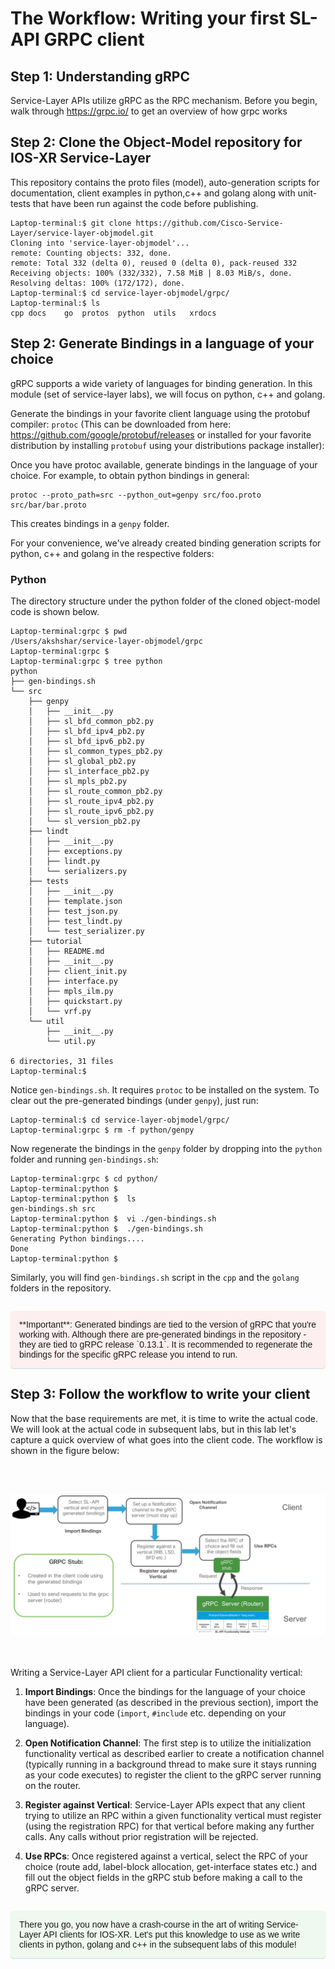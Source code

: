 # The Workflow: Writing your first SL-API GRPC client

## Step 1: Understanding gRPC
Service-Layer APIs utilize gRPC as the RPC mechanism.
Before you begin, walk through https://grpc.io/ to get an overview of how grpc works

## Step 2: Clone the Object-Model repository for IOS-XR Service-Layer  

This repository contains the proto files (model), auto-generation scripts for documentation, client examples in python,c++ and golang along with unit-tests that have been run against the code before publishing.

```
Laptop-terminal:$ git clone https://github.com/Cisco-Service-Layer/service-layer-objmodel.git
Cloning into 'service-layer-objmodel'...
remote: Counting objects: 332, done.
remote: Total 332 (delta 0), reused 0 (delta 0), pack-reused 332
Receiving objects: 100% (332/332), 7.58 MiB | 8.03 MiB/s, done.
Resolving deltas: 100% (172/172), done.
Laptop-terminal:$ cd service-layer-objmodel/grpc/
Laptop-terminal:$ ls
cpp	docs	go	protos	python	utils	xrdocs

```  


## Step 2: Generate Bindings in a language of your choice

gRPC supports a wide variety of languages for binding generation. In this module (set of service-layer labs), we will focus on python, c++ and golang.  

Generate the bindings in your favorite  client language using the protobuf compiler: `protoc` (This can be downloaded from here: https://github.com/google/protobuf/releases or installed for your favorite distribution by installing `protobuf` using your distributions package installer):

Once you have protoc available, generate bindings in the language of your choice. For example, to obtain python bindings in general:

```shell
protoc --proto_path=src --python_out=genpy src/foo.proto src/bar/bar.proto
```
This creates bindings in a `genpy` folder.

For your convenience, we've already created binding generation scripts for python, c++ and golang in the respective folders:

### Python  
The directory structure under the python folder of the cloned object-model code is shown below.

```
Laptop-terminal:grpc $ pwd
/Users/akshshar/service-layer-objmodel/grpc
Laptop-terminal:grpc $
Laptop-terminal:grpc $ tree python
python
├── gen-bindings.sh
└── src
    ├── genpy
    │   ├── __init__.py
    │   ├── sl_bfd_common_pb2.py
    │   ├── sl_bfd_ipv4_pb2.py
    │   ├── sl_bfd_ipv6_pb2.py
    │   ├── sl_common_types_pb2.py
    │   ├── sl_global_pb2.py
    │   ├── sl_interface_pb2.py
    │   ├── sl_mpls_pb2.py
    │   ├── sl_route_common_pb2.py
    │   ├── sl_route_ipv4_pb2.py
    │   ├── sl_route_ipv6_pb2.py
    │   └── sl_version_pb2.py
    ├── lindt
    │   ├── __init__.py
    │   ├── exceptions.py
    │   ├── lindt.py
    │   └── serializers.py
    ├── tests
    │   ├── __init__.py
    │   ├── template.json
    │   ├── test_json.py
    │   ├── test_lindt.py
    │   └── test_serializer.py
    ├── tutorial
    │   ├── README.md
    │   ├── __init__.py
    │   ├── client_init.py
    │   ├── interface.py
    │   ├── mpls_ilm.py
    │   ├── quickstart.py
    │   └── vrf.py
    └── util
        ├── __init__.py
        └── util.py

6 directories, 31 files
Laptop-terminal:$

```

Notice `gen-bindings.sh`. It requires `protoc` to be installed on the system.
To clear out the pre-generated bindings (under `genpy`), just run:  

```
Laptop-terminal:$ cd service-layer-objmodel/grpc/
Laptop-terminal:grpc $ rm -f python/genpy
```
Now regenerate the bindings in the `genpy` folder by dropping into the `python` folder and running `gen-bindings.sh`:  

```
Laptop-terminal:grpc $ cd python/
Laptop-terminal:python $
Laptop-terminal:python $  ls
gen-bindings.sh	src
Laptop-terminal:python $  vi ./gen-bindings.sh
Laptop-terminal:python $  ./gen-bindings.sh
Generating Python bindings....
Done
Laptop-terminal:python $

```

Similarly, you will find `gen-bindings.sh` script in the `cpp` and the `golang` folders in the repository.  

<p style="margin: 2em 0 !important;padding: 1em;font-family: CiscoSans,Arial,Helvetica,sans-serif;font-size: 1em !important;text-indent: initial;background-color: #fdefef;border-radius: 5px;box-shadow: 0 1px 1px rgba(0,127,171,0.25);">**Important**: Generated bindings are tied to the version of gRPC that you're working with. Although there are pre-generated bindings in the repository - they are tied to gRPC release `0.13.1`. It is recommended to regenerate the bindings for the specific gRPC release you intend to run.</p>



## Step 3: Follow the workflow to write your client

Now that the base requirements are met, it is time to write the actual code. We will look at the actual code in subsequent labs, but in this lab let's capture a quick overview of what goes into the client code. The workflow is shown in the figure below:  

&nbsp;  
&nbsp;  

![writing-your-own-client](assets/images/writing-your-own-client.png)  
&nbsp;  
&nbsp;  

Writing a Service-Layer API client for a particular Functionality vertical:  

1. **Import Bindings**: Once the bindings for the language of your choice have been generated (as described in the previous section), import the bindings in your code (`import`, `#include` etc. depending on your language).

2. **Open Notification Channel**:  The first step is to utilize the initialization functionality vertical as described earlier to create a notification channel (typically running in a background thread to make sure it stays running as your code executes) to register the client to the gRPC server running on the router.  

3. **Register against Vertical**: Service-Layer APIs expect that any client trying to utilize an RPC within a given functionality vertical must register (using the registration RPC) for that vertical before making any further calls. Any calls without prior registration will be rejected.  

4.  **Use RPCs**: Once registered against a vertical, select the RPC of your choice (route add, label-block allocation, get-interface states etc.) and fill out the object fields in the gRPC stub before making a call to the gRPC server.


<p style="margin: 2em 0!important;padding: 1em;font-family: CiscoSans,Arial,Helvetica,sans-serif;font-size: 1em !important;text-indent: initial;background-color: #eff9ef;border-radius: 5px;box-shadow: 0 1px 1px rgba(0,127,171,0.25);">There you go, you now have a crash-course in the art of writing Service-Layer API clients for IOS-XR. Let's put this knowledge to use as we write clients in python, golang and c++ in the subsequent labs of this module!
</p>  
